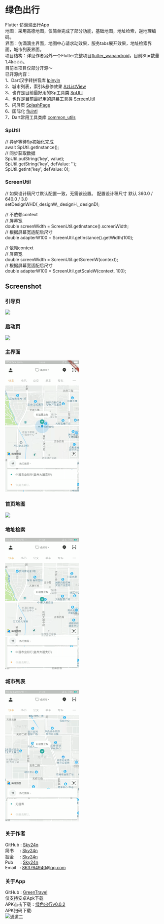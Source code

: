 # 绿色出行
Flutter 仿滴滴出行App  
地图：采用高德地图，仅简单完成了部分功能，基础地图，地址检索，逆地理编码。  
界面：仿滴滴主界面，地图中心请求动效果，服务tabs展开效果，地址检索界面，城市列表界面。  
项目结构：详见作者另外一个Flutter完整项目[flutter_wanandroid](https://github.com/Sky24n/flutter_wanandroid)，目前Star数量1.4k🔥🔥🔥。  
目前本项目仅部分开源～  
已开源内容：  
1、Dart汉字转拼音库 [lpinyin](https://github.com/flutterchina/lpinyin)  
2、城市列表，索引&悬停效果 [AzListView](https://github.com/flutterchina/azlistview)  
3、也许是目前最好用的Sp工具类 [SpUtil](https://github.com/Sky24n/flustars)  
4、也许是目前最好用的屏幕工具类 [ScreenUtil](https://github.com/Sky24n/flustars)  
5、闪屏页 [SplashPage](https://github.com/Sky24n/GreenTravel/blob/master/green_travel_a/lib/ui/pages/splash_page.dart)  
6、国际化 [fluintl](https://github.com/Sky24n/fluintl)  
7、Dart常用工具类库 [common_utils](https://github.com/Sky24n/common_utils)

### SpUtil  
// 异步等待Sp初始化完成  
await SpUtil.getInstance();   
// 同步获取数据  
SpUtil.putString('key', value);  
SpUtil.getString('key', defValue: '');  
SpUtil.getInt('key', defValue: 0);  
  
### ScreenUtil  
// 如果设计稿尺寸默认配置一致，无需该设置。  配置设计稿尺寸 默认 360.0 / 640.0 / 3.0  
setDesignWHD(_designW,_designH,_designD);  

// 不依赖context  
// 屏幕宽  
double screenWidth = ScreenUtil.getInstance().screenWidth;  
// 根据屏幕宽适配后尺寸  
double adapterW100 = ScreenUtil.getInstance().getWidth(100);  

// 依赖context  
// 屏幕宽  
double screenWidth = ScreenUtil.getScreenW(context);  
// 根据屏幕宽适配后尺寸  
double adapterW100 = ScreenUtil.getScaleW(context, 100);  


## Screenshot
### 引导页
<img src="https://raw.githubusercontent.com/Sky24n/LDocuments/master/AppImgs/green_travel/guide.gif" width="240">  
   
### 启动页
<img src="https://raw.githubusercontent.com/Sky24n/LDocuments/master/AppImgs/green_travel/splash.gif" width="240">   

### 主界面
<img src="https://raw.githubusercontent.com/Sky24n/LDocuments/master/AppImgs/green_travel/home.gif" width="240">   

### 首页地图
<img src="https://raw.githubusercontent.com/Sky24n/LDocuments/master/AppImgs/green_travel/home_map.gif" width="240">   

### 地址检索
<img src="https://raw.githubusercontent.com/Sky24n/LDocuments/master/AppImgs/green_travel/select_location.gif" width="240">   

### 城市列表
<img src="https://raw.githubusercontent.com/Sky24n/LDocuments/master/AppImgs/green_travel/citylist.gif" width="240">   

### 关于作者
GitHub : [Sky24n](https://github.com/Sky24n)  
简书 &nbsp;&nbsp;&nbsp;&nbsp;: [Sky24n](https://www.jianshu.com/u/cbf2ad25d33a)  
掘金 &nbsp;&nbsp;&nbsp;&nbsp;: [Sky24n](https://juejin.im/user/5b9e8a92e51d453df0440422/posts)  
Pub &nbsp;&nbsp;&nbsp;&nbsp;&nbsp;: [Sky24n](https://pub.flutter-io.cn/packages?q=email%3A863764940%40qq.com)    
Email &nbsp;&nbsp;: 863764940@qq.com  

### 关于App
GitHub : [GreenTravel](https://github.com/Sky24n/GreenTravel)  
仅支持安卓Apk下载  
APK点击下载：[绿色出行v0.0.2](https://raw.githubusercontent.com/Sky24n/LDocuments/master/AppStore/green_travel_a.apk)  
APK扫码下载:   
![通道二](https://user-gold-cdn.xitu.io/2019/2/20/1690a0ced26b695e?w=360&h=360&f=png&s=20552)
